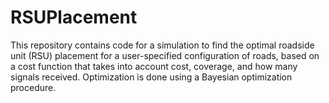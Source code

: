 # RSUPlacement

This repository contains code for a simulation to find the optimal roadside unit (RSU) placement for a user-specified configuration of roads, based on a cost function that takes into account cost, coverage, and how many signals received. Optimization is done using a Bayesian optimization procedure.
